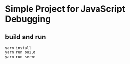 # Simple Project for JavaScript Debugging 

## build and run

```sh
yarn install
yarn run build
yarn run serve
```
